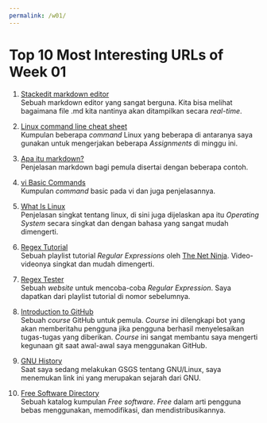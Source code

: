 ```yaml
---
permalink: /w01/
---
```


# Top 10 Most Interesting URLs of Week 01

1.  [Stackedit markdown editor](https://stackedit.io/app#)<br>
Sebuah markdown editor yang sangat berguna. Kita bisa melihat bagaimana file .md kita nantinya akan ditampilkan secara *real-time*.

2.  [Linux command line cheat sheet](https://cheatography.com/davechild/cheat-sheets/linux-command-line/)<br>
Kumpulan beberapa *command* Linux yang beberapa di antaranya saya gunakan untuk mengerjakan beberapa *Assignments* di minggu ini.

3.  [Apa itu markdown?](https://www.petanikode.com/markdown-pemula/)<br>
Penjelasan markdown bagi pemula disertai dengan beberapa contoh.

4.  [vi Basic Commands](https://en.wikipedia.org/wiki/4)<br>
Kumpulan *command* basic pada vi dan juga penjelasannya.

5.  [What Is Linux](https://www.linux.com/what-is-linux/)<br>
Penjelasan singkat tentang linux, di sini juga dijelaskan apa itu *Operating System* secara singkat dan dengan bahasa yang sangat mudah dimengerti.

6.  [Regex Tutorial](https://youtube.com/playlist?list=PL4cUxeGkcC9g6m_6Sld9Q4jzqdqHd2HiD)<br>
Sebuah playlist tutorial *Regular Expressions* oleh [The Net Ninja](https://www.youtube.com/c/TheNetNinja). Video-videonya singkat dan mudah dimengerti.

7.  [Regex Tester](https://regex101.com/)<br>
Sebuah *website* untuk mencoba-coba *Regular Expression*. Saya dapatkan dari playlist tutorial di nomor sebelumnya.

8.  [Introduction to GitHub](https://lab.github.com/githubtraining/introduction-to-github)<br>
Sebuah *course* GitHub untuk pemula. *Course* ini dilengkapi bot yang akan memberitahu pengguna jika pengguna berhasil menyelesaikan tugas-tugas yang diberikan. *Course* ini sangat membantu saya mengerti kegunaan git saat awal-awal saya menggunakan GitHub.

9.  [GNU History](https://www.gnu.org/gnu/gnu-history.html)<br>
Saat saya sedang melakukan GSGS tentang GNU/Linux, saya menemukan link ini yang merupakan sejarah dari GNU. 

10. [Free Software Directory](https://directory.fsf.org/wiki/Main_Page)<br>
Sebuah katalog kumpulan *Free software*. *Free* dalam arti pengguna bebas menggunakan, memodifikasi, dan mendistribusikannya.
